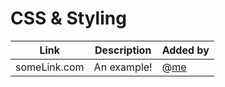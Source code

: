 # CSS & Styling

| Link | Description | Added by |
| ---- | ----------- | -------- |
| someLink.com | An example! | @[me](https://github.com/me)  |